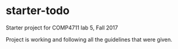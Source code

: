 # starter-todo
Starter project for COMP4711 lab 5, Fall 2017

Project is working and following all the guidelines that were given.
